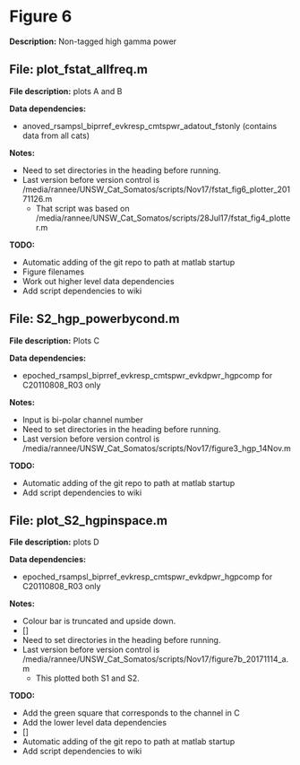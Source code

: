 # Figure 6 #

**Description:** Non-tagged high gamma power

## File: plot_fstat_allfreq.m ##

**File description:** plots A and B

**Data dependencies:**

+ anoved_rsampsl_biprref_evkresp_cmtspwr_adatout_fstonly (contains data from all cats)

**Notes:** 

+ Need to set directories in the heading before running.
+ Last version before version control is /media/rannee/UNSW_Cat_Somatos/scripts/Nov17/fstat_fig6_plotter_20171126.m
    + That script was based on /media/rannee/UNSW_Cat_Somatos/scripts/28Jul17/fstat_fig4_plotter.m

**TODO:** 

+ Automatic adding of the git repo to path at matlab startup
+ Figure filenames
+ Work out higher level data dependencies
+ Add script dependencies to wiki

## File: S2_hgp_powerbycond.m ##

**File description:** Plots C

**Data dependencies:**

+ epoched_rsampsl_biprref_evkresp_cmtspwr_evkdpwr_hgpcomp for C20110808_R03 only

**Notes:** 

+ Input is bi-polar channel number
+ Need to set directories in the heading before running.
+ Last version before version control is /media/rannee/UNSW_Cat_Somatos/scripts/Nov17/figure3_hgp_14Nov.m

**TODO:** 

+ Automatic adding of the git repo to path at matlab startup
+ Add script dependencies to wiki


## File: plot_S2_hgpinspace.m ##

**File description:** plots D

**Data dependencies:**

+ epoched_rsampsl_biprref_evkresp_cmtspwr_evkdpwr_hgpcomp for C20110808_R03 only

**Notes:** 

+ Colour bar is truncated and upside down.
+ []
+ Need to set directories in the heading before running.
+ Last version before version control is /media/rannee/UNSW_Cat_Somatos/scripts/Nov17/figure7b_20171114_a.m
    + This plotted both S1 and S2.

**TODO:** 

+ Add the green square that corresponds to the channel in C
+ Add the lower level data dependencies
+ []
+ Automatic adding of the git repo to path at matlab startup
+ Add script dependencies to wiki